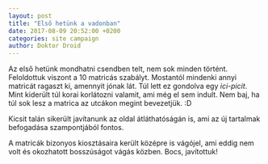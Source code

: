 ```yaml
---
layout: post
title: "Első hetünk a vadonban"
date: 2017-08-09 20:52:00 +0200
categories: site campaign
author: Doktor Droid
---
```

Az első hetünk mondhatni csendben telt, nem sok minden történt. Feloldottuk
viszont a 10 matricás szabályt. Mostantól mindenki annyi matricát ragaszt ki,
amennyit jónak lát. Túl lett ez gondolva egy *ici-picit*. Mint kiderült túl
korai korlátozni valamit, ami még el sem indult. Nem baj, ha túl sok lesz a
matrica az utcákon megint bevezetjük. :D

Kicsit talán sikerült javítanunk az oldal átláthatóságán is, ami az új tartalmak
befogadása szampontjából fontos.

A matricák bizonyos kiosztásaira került középre is vágójel, ami eddig nem volt
és okozhatott bosszúságot vágás közben. Bocs, javítottuk!
